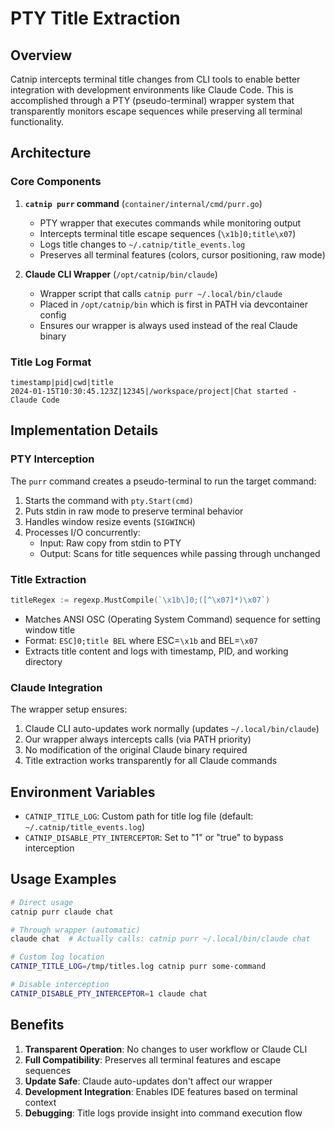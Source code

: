 # PTY Title Extraction

## Overview

Catnip intercepts terminal title changes from CLI tools to enable better integration with development environments like Claude Code. This is accomplished through a PTY (pseudo-terminal) wrapper system that transparently monitors escape sequences while preserving all terminal functionality.

## Architecture

### Core Components

1. **`catnip purr` command** (`container/internal/cmd/purr.go`)
   - PTY wrapper that executes commands while monitoring output
   - Intercepts terminal title escape sequences (`\x1b]0;title\x07`)
   - Logs title changes to `~/.catnip/title_events.log`
   - Preserves all terminal features (colors, cursor positioning, raw mode)

2. **Claude CLI Wrapper** (`/opt/catnip/bin/claude`)
   - Wrapper script that calls `catnip purr ~/.local/bin/claude`
   - Placed in `/opt/catnip/bin` which is first in PATH via devcontainer config
   - Ensures our wrapper is always used instead of the real Claude binary

### Title Log Format

```
timestamp|pid|cwd|title
2024-01-15T10:30:45.123Z|12345|/workspace/project|Chat started - Claude Code
```

## Implementation Details

### PTY Interception

The `purr` command creates a pseudo-terminal to run the target command:

1. Starts the command with `pty.Start(cmd)`
2. Puts stdin in raw mode to preserve terminal behavior
3. Handles window resize events (`SIGWINCH`)
4. Processes I/O concurrently:
   - Input: Raw copy from stdin to PTY
   - Output: Scans for title sequences while passing through unchanged

### Title Extraction

```go
titleRegex := regexp.MustCompile(`\x1b\]0;([^\x07]*)\x07`)
```

- Matches ANSI OSC (Operating System Command) sequence for setting window title
- Format: `ESC]0;title BEL` where ESC=`\x1b` and BEL=`\x07`
- Extracts title content and logs with timestamp, PID, and working directory

### Claude Integration

The wrapper setup ensures:

1. Claude CLI auto-updates work normally (updates `~/.local/bin/claude`)
2. Our wrapper always intercepts calls (via PATH priority)
3. No modification of the original Claude binary required
4. Title extraction works transparently for all Claude commands

## Environment Variables

- `CATNIP_TITLE_LOG`: Custom path for title log file (default: `~/.catnip/title_events.log`)
- `CATNIP_DISABLE_PTY_INTERCEPTOR`: Set to "1" or "true" to bypass interception

## Usage Examples

```bash
# Direct usage
catnip purr claude chat

# Through wrapper (automatic)
claude chat  # Actually calls: catnip purr ~/.local/bin/claude chat

# Custom log location
CATNIP_TITLE_LOG=/tmp/titles.log catnip purr some-command

# Disable interception
CATNIP_DISABLE_PTY_INTERCEPTOR=1 claude chat
```

## Benefits

1. **Transparent Operation**: No changes to user workflow or Claude CLI
2. **Full Compatibility**: Preserves all terminal features and escape sequences
3. **Update Safe**: Claude auto-updates don't affect our wrapper
4. **Development Integration**: Enables IDE features based on terminal context
5. **Debugging**: Title logs provide insight into command execution flow
